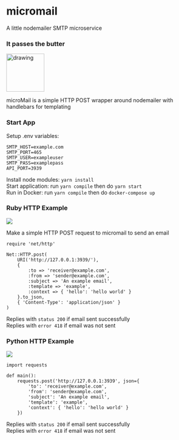 # micromail

A little nodemailer SMTP microservice

### It passes the butter

<img src="https://i.imgur.com/sVYSwYB.gif" alt="drawing" width="100"/>  
  
microMail is a simple HTTP POST wrapper around nodemailer with handlebars for templating

### Start App

Setup .env variables:

```
SMTP_HOST=example.com
SMTP_PORT=465
SMTP_USER=exampleuser
SMTP_PASS=examplepass
API_PORT=3939
```

Install node modules: `yarn install`  
Start application: run `yarn compile` then do `yarn start`  
Run in Docker: run `yarn compile` then do `docker-compose up`

<h3> Ruby HTTP Example</h3>
<img src="https://skillicons.dev/icons?i=ruby"/>  
  
Make a simple HTTP POST request to micromail to send an email

```
require 'net/http'

Net::HTTP.post(
    URI('http://127.0.0.1:3939/'),
    {
        :to => 'receiver@example.com',
        :from => 'sender@example.com',
        :subject => 'An example email',
        :template => 'example',
        :context => { 'hello': 'hello world' }
    }.to_json,
    { 'Content-Type': 'application/json' }
)
```

Replies with `status 200` if email sent successfully  
Replies with `error 418` if email was not sent

<h3>Python HTTP Example</h3>
<img src="https://skillicons.dev/icons?i=python"/>

```
import requests

def main():
    requests.post('http://127.0.0.1:3939', json={
        'to': 'receiver@example.com',
        'from': 'sender@example.com',
        'subject': 'An example email',
        'template': 'example',
        'context': { 'hello': 'hello world' }
    })
```

Replies with `status 200` if email sent successfully  
Replies with `error 418` if email was not sent
